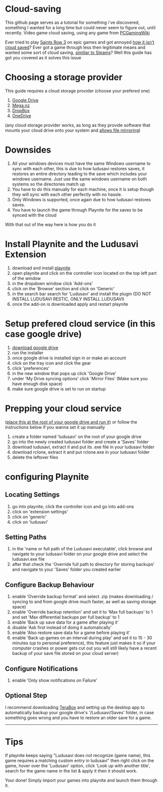 # Cloud-saving

This github page serves as a tutorial for something i've discovered, something I wanted for a long time but could never seem to figure out, until recently.
Video game cloud saving, using any game from [PCGamingWiki](https://www.pcgamingwiki.com/)

Ever tried to play [Saints Row 3](https://www.pcgamingwiki.com/wiki/Saints_Row:_The_Third_Remastered#Save_game_cloud_syncing) on epic games and got annoyed [how it isn't cloud saved](https://www.reddit.com/r/SaintsRow/comments/wwrm0w/no_cloud_saving_on_epic/)? 
Ever got a game through less then legitimate means and wanted some sort of cloud saving, [similiar to Steams](https://help.steampowered.com/en/faqs/view/68D2-35AB-09A9-7678)?
Well this guide has got you covered as it solves this issue

# Choosing a storage provider
This guide requires a cloud storage provider (choose your prefered one)
1. [Google Drive](https://drive.google.com/)
2. [Mega.nz](https://mega.nz/)
3. [DropBox](https://www.dropbox.com/)
4. [OneDrive](https://onedrive.com/)

(any cloud storage provider works, as long as they provide software that mounts your cloud drive onto your system and [allows file mirroring](https://support.google.com/drive/answer/13401938?hl=en))

# Downsides
1. All your windows devices must have the same Windows username to sync with each other, this is due to how ludusavi restores saves, it restores an entire directory leading to the save which includes your windows username. Just use the same windows username on both systems so the directories match up
2. You have to do this manually for each machine, once it is setup though they will sync with each other perfectly with no hassle.
3. Only Windows is supported, once again due to how ludusavi restores saves.
4. You have to launch the game through Playnite for the saves to be synced with the cloud

With that out of the way here is how you do it

# Install Playnite and the Ludusavi Extension
1. download and install [playnite](https://playnite.link/)
2. open playnite and click on the controller icon located on the top left part of the window
3. in the dropdown window click 'Add-ons'
4. click on the 'Browse' section and click on 'Generic'
5. in the search bar search for 'Ludusavi' and install the plugin (DO NOT INSTALL LUDUSAVI RESTIC, ONLY INSTALL LUDUSAVI)
6. once the add-on is downloaded apply and restart playnite

# Setup prefered cloud service (in this case google drive)
1. [download google drive](https://www.google.com/drive/download/)
2. run the installer
3. once google drive is installed sign in or make an account
4. click on the tray icon and click the gear
5. click 'preferences'
6. in the new window that pops up click 'Google Drive'
7. under 'My Drive syncing options' click 'Mirror Files' (Make sure you have enough disk space)
8. make sure google drive is set to run on startup

# Prepping your cloud service 
([place this at the root of your google drive and run it](https://github.com/Smealm/Cloud-saving/blob/main/LudusaviQuickSetup.bat))
or follow the instructions below if you wanna set it up manually
1. create a folder named 'ludusavi' on the root of your google drive
2. go into the newly created ludusavi folder and create a 'Saves' folder
3. download ludusavi, extract it and put its .exe file in your ludusavi folder
4. download rclone, extract it and put rclone.exe in your ludusavi folder
5. delete the leftover files

# configuring Playnite
## Locating Settings
1. go into playnite, click the controller icon and go into add-ons
2. click on 'extension settings'
3. click on 'generic'
4. click on 'ludusavi'

## Setting Paths
1. in the 'name or full path of the Ludusavi executable', click browse and navigate to your ludusavi folder on your google drive and select the ludusavi.exe file
2. after that check the 'Override full path to directory for storing backups' and navigate to your 'Saves' folder you created earlier

## Configure Backup Behaviour
1. enable 'Override backup format' and select .zip (makes downloading / syncing to and from google drive much faster, as well as saving storage space)
2. enable 'Override backup retention' and set it to 'Max full backups' to 1 and set 'Max differential backups per full backup' to 1
3. enable 'Back up save data for a game after playing it' 
4. disable 'Ask first instead of doing it automatically'
5. enable 'Also restore save data for a game before playing it'
6. enable 'Back up games on an interval during play' and set it to 15 - 30 minutes (up to personal preference), this feature just makes it so if your computer crashes or power gets cut out you will still likely have a recent backup of your save file stored on your cloud server)

## Configure Notifications
1. enable 'Only show notifications on Failure'

## Optional Step
I recommend downloading [TeraBox](https://www.terabox.com) and setting up the desktop app to automatically backup your google drive's '/Ludusavi/Saves' folder, in case something goes wrong and you have to restore an older save for a game.

---

# Tips 
If playnite keeps saying "Ludusavi does not recognize (game name), this game requires a matching custom entry in ludusavi" then right click on the game, hover over the 'Ludusavi' option, click 'Look up with another title', search for the game name in the list & apply it then it should work.

Your done! Simply import your games into playnite and launch them through it.

